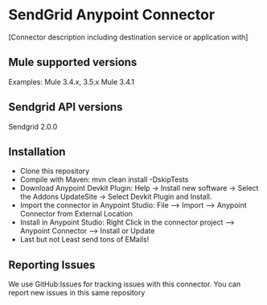 # SendGrid Anypoint Connector

[Connector description including destination service or application with]

## Mule supported versions
Examples:
Mule 3.4.x, 3.5.x
Mule 3.4.1

## Sendgrid API versions
Sendgrid 2.0.0


## Installation 
* Clone this repository
* Compile with Maven: mvn clean install -DskipTests
* Download Anypoint Devkit Plugin: Help -> Install new software -> Select the Addons UpdateSite -> Select Devkit Plugin and Install. 
* Import the connector in Anypoint Studio: File --> Import --> Anypoint Connector from External Location
* Install in Anypoint Studio: Right Click in the connector project --> Anypoint Connector --> Install or Update
* Last but not Least send tons of EMails!


## Reporting Issues

We use GitHub:Issues for tracking issues with this connector. You can report new issues in this same repository